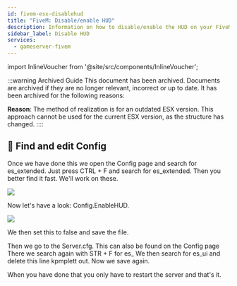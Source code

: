 ```yaml
---
id: fivem-esx-disablehud
title: "FiveM: Disable/enable HUD"
description: Information on how to disable/enable the HUD on your FiveM server running ESX from ZAP-Hosting - ZAP-Hosting.com documentation
sidebar_label: Disable HUD
services:
  - gameserver-fivem
---
```


import InlineVoucher from '@site/src/components/InlineVoucher';



:::warning Archived Guide
This document has been archived. Documents are archived if they are no longer relevant, incorrect or up to date. It has been archived for the following reasons:

**Reason**: The method of realization is for an outdated ESX version. This approach cannot be used for the current ESX version, as the structure has changed. 
::::



<InlineVoucher />

## 📑 Find and edit Config

Once we have done this we open the Config page and search for es_extended.
Just press CTRL + F and search for es_extended.
Then you better find it fast.
We'll work on these.

![](https://screensaver01.zap-hosting.com/index.php/s/FfjdwPMGYgz2k3k/preview)

Now let's have a look: Config.EnableHUD.

![](https://screensaver01.zap-hosting.com/index.php/s/F6w582EoXgbPjeC/preview)

We then set this to false and save the file.

Then we go to the Server.cfg.
This can also be found on the Config page
There we search again with STR + F for es_
We then search for es_ui and delete this line kpmplett out.
Now we save again.

When you have done that you only have to restart the server and that's it.

<InlineVoucher />
